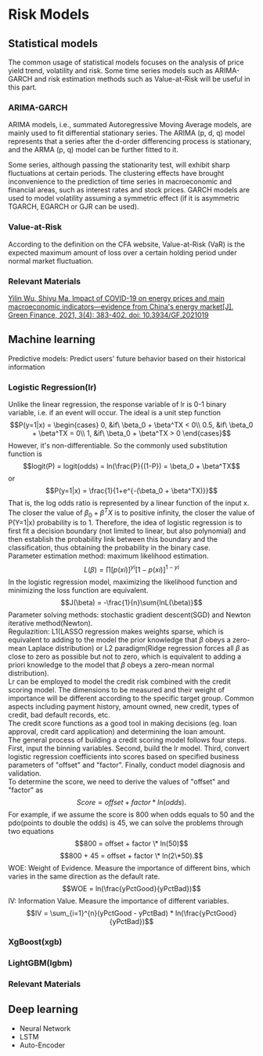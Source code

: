 # Risk Models
## Statistical models
The common usage of statistical models focuses on the analysis of price yield trend, volatility and risk. Some time series models such as ARIMA-GARCH and risk estimation methods such as Value-at-Risk will be useful in this part.
### ARIMA-GARCH  
ARIMA models, i.e., summated Autoregressive Moving Average models, are mainly used to fit differential stationary series. The ARIMA (p, d, q) model represents that a series after the d-order differencing process is stationary, and the ARMA (p, q) model can be further fitted to it.

Some series, although passing the stationarity test, will exhibit sharp fluctuations at certain periods. The clustering effects have brought inconvenience to the prediction of time series in macroeconomic and financial areas, such as interest rates and stock prices. GARCH models are used to model volatility assuming a symmetric effect (if it is asymmetric TGARCH, EGARCH or GJR can be used).  
### Value-at-Risk  
According to the definition on the CFA website, Value-at-Risk (VaR) is the expected maximum amount of loss over a certain holding period under normal market fluctuation.
### Relevant Materials  
[Yilin Wu, Shiyu Ma. Impact of COVID-19 on energy prices and main macroeconomic indicators—evidence from China's energy market[J]. Green Finance, 2021, 3(4): 383-402. doi: 10.3934/GF.2021019](https://www.aimspress.com/article/doi/10.3934/GF.2021019)
## Machine learning
Predictive models: Predict users' future behavior based on their historical information
### Logistic Regression(lr)
Unlike the linear regression, the response variable of lr is 0-1 binary variable, i.e. if an event will occur. The ideal is a unit step function $$P(y=1|x) = \begin{cases}
0, &if\ \beta_0 + \beta^TX < 0\\
0.5, &if\  \beta_0 + \beta^TX = 0\\
1, &if\ \beta_0 + \beta^TX > 0
\end{cases}$$ However, it's non-differentiable. So the commonly used substitution function is $$logit(P) = logit(odds) = ln(\frac{P}{(1-P}) = \beta_0 + \beta^TX$$ or $$P(y=1|x) = \frac{1}{1+e^{-(\beta_0 + \beta^TX)}}$$ That is, the log odds ratio is represented by a linear function of the input x. The closer the value of $\beta_0 + \beta^TX$ is to positive infinity, the closer the value of P(Y=1|x) probability is to 1. Therefore, the idea of logistic regression is to first fit a decision boundary (not limited to linear, but also polynomial) and then establish the probability link between this boundary and the classification, thus obtaining the probability in the binary case.  
Parameter estimation method: maximum likelihood estimation. $$L(\beta) = \prod{[p(xi)]^{yi}[1-p(xi)]^{1-yi}}$$ In the logistic regression model, maximizing the likelihood function and minimizing the loss function are equivalent. $$J(\beta) = -\frac{1}{n}\sum{lnL(\beta)}$$ Parameter solving methods: stochastic gradient descent(SGD) and Newton iterative method(Newton).  
Regulazition: L1(LASSO regression makes weights sparse, which is equivalent to adding to the model the prior knowledge that $\beta$ obeys a zero-mean Laplace distribution) or L2 paradigm(Ridge regression forces all $\beta$ as close to zero as possible but not to zero, which is equivalent to adding a priori knowledge to the model that $\beta$ obeys a zero-mean normal distribution).  
Lr can be employed to model the credit risk combined with the credit scoring model. The dimensions to be measured and their weight of importance will be different according to the specific target group. Common aspects including payment history, amount owned, new credit, types of credit, bad default records, etc.  
The credit score functions as a good tool in making decisions (eg. loan approval, credit card application) and determining the loan amount.  
The general process of building a credit scoring model follows four steps. First, input the binning variables. Second, build the lr model. Third, convert logistic regression coefficients into scores based on specified business parameters of "offset" and "factor". Finally, conduct model diagnosis and validation.  
To determine the score, we need to derive the values of "offset" and "factor" as $$Score = offset + factor * ln(odds).$$ For example, if we assume the score is 800 when odds equals to 50 and the pdo(points to double the odds) is 45, we can solve the problems through two equations $$800 = offset + factor \* ln(50)$$ $$800 + 45 = offset + factor \* ln(2\*50).$$
WOE: Weight of Evidence. Measure the importance of different bins, which varies in the same direction as the default rate. $$WOE = ln(\frac{yPctGood}{yPctBad})$$
IV: Information Value. Measure the importance of different variables. $$IV = \sum_{i=1}^{n}(yPctGood - yPctBad) * ln(\frac{yPctGood}{yPctBad})$$
### XgBoost(xgb)
### LightGBM(lgbm)

### Relevant Materials

## Deep learning
- Neural Network
- LSTM
- Auto-Encoder
